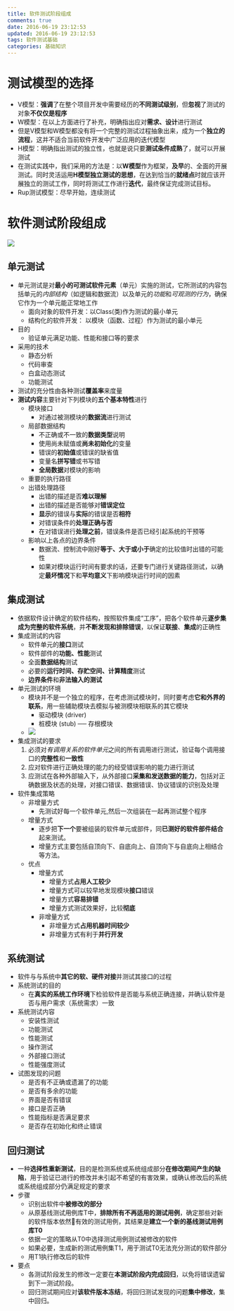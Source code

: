```yaml
---
title: 软件测试阶段组成
comments: true
date: 2016-06-19 23:12:53
updated: 2016-06-19 23:12:53
tags: 软件测试基础
categories: 基础知识
---
```

# 测试模型的选择
- V模型：**强调**了在整个项目开发中需要经历的**不同测试级别**，但**忽视**了测试的对象**不仅仅是程序**
- W模型：在以上方面进行了补充，明确指出应对**需求、设计**进行测试<!--more-->
- 但是V模型和W模型都没有将一个完整的测试过程抽象出来，成为一个**独立的流程**，这并不适合当前软件开发中广泛应用的迭代模型
- H模型：明确指出测试的独立性，也就是说只要**测试条件成熟**了，就可以开展测试
- 在测试实践中，我们采用的方法是：以**W模型**作为框架，**及早**的、全面的开展测试。同时灵活运用**H模型独立测试的思想**，在达到恰当的**就绪点**时就应该开展独立的测试工作，同时将测试工作进行**迭代**，最终保证完成测试目标。
- Rup测试模型：尽早开始，连续测试

# 软件测试阶段组成
![](http://7xqgx7.com1.z0.glb.clouddn.com/ef31f73444191ecc5a1a3d0c8e06de36.png)
## 单元测试
- 单元测试是对**最小的可测试软件元素**（单元）实施的测试，它所测试的内容包括单元的*内部结构*（如逻辑和数据流）以及单元的*功能*和*可观测的行为*，确保它作为一个单元能正常地工作
  - 面向对象的软件开发：以Class(类)作为测试的最小单元
  - 结构化的软件开发： 以模块（函数、过程）作为测试的最小单元
- 目的
  - 验证单元满足功能、性能和接口等的要求
- 采用的技术
  - 静态分析
  - 代码审查
  - 白盒动态测试
  - 功能测试
- 测试的充分性由各种测试**覆盖率**来度量
- **测试内容**主要针对下列模块的**五个基本特性**进行
  - 模块接口
    - 对通过被测模块的**数据流**进行测试
  - 局部数据结构
    - 不正确或不一致的**数据类型**说明
    - 使用尚未赋值或**尚未初始化**的变量
    - 错误的**初始值**或错误的缺省值
    - 变量名**拼写错**或书写错
    - **全局数据**对模块的影响
  - 重要的执行路径
  - 出错处理路径
    - 出错的描述是否**难以理解**
    - 出错的描述是否能够对**错误定位**
    - **显示**的错误与**实际**的错误是否**相符**
    - 对错误条件的**处理正确与否**
    - 在对错误进行**处理之前**，错误条件是否已经引起系统的干预等
  - 影响以上各点的边界条件
    - 数据流、控制流中刚好**等于、大于或小于**确定的比较值时出错的可能性
    - 如果对模块运行时间有要求的话，还要专门进行关键路径测试，以确定**最坏情况**下和**平均意义**下影响模块运行时间的因素

## 集成测试
- 依据软件设计确定的软件结构，按照软件集成“工序”，把各个软件单元**逐步集成为完整的软件系统**，并**不断发现和排除错误**，以保证**联接**、**集成**的正确性
- 集成测试的内容
  - 软件单元的**接口**测试
  - 软件部件的**功能、性能**测试
  - 全面**数据结构**测试
  - 必要的**运行时间、存贮空间、计算精度**测试
  - **边界条件**和**非法输入的测试**
- 单元测试的环境
  - 模块并不是一个独立的程序，在考虑测试模块时，同时要考虑**它和外界的联系**，用一些辅助模块去模拟与被测模块相联系的其它模块
    - 驱动模块 (driver)
    - 桩模块 (stub) ── 存根模块
  - ![](http://7xqgx7.com1.z0.glb.clouddn.com/b1a42f0190c8045faaf795fb121f0043.png)
- 集成测试的要求
  1. 必须对*有调用关系的软件单元*之间的所有调用进行测试，验证每个调用接口的**完整性**和**一致性**
  2. 应对软件进行正确处理的能力的经受错误影响的能力进行测试
  3. 应测试在各种外部输入下，从外部接口**采集和发送数据的能力**，包括对正确数据及状态的处理，对接口错误、数据错误、协议错误的识别及处理
- 软件集成策略
  - 非增量方式
    - 先测试好每一个软件单元,然后一次组装在一起再测试整个程序
  - 增量方式
    - 逐步把**下一个**要被组装的软件单元或部件，同**已测好的软件部件结合**起来测试。
    - 增量方式主要包括自顶向下、自底向上、自顶向下与自底向上相结合等方法。
  - 优点
    - 增量方式
      - 增量方式**占用人工较少**
      - 增量方式可以较早地发现模块**接口**错误
      - 增量方式**容易排错**
      - 增量方式测试效果好，比较**彻底**
    - 非增量方式
      - 非增量方式**占用机器时间较少**
      - 非增量方式有利于**并行开发**

## 系统测试
- 软件与与系统中**其它的软、硬件对接**并测试其接口的过程
- 系统测试的目的
  - 在**真实的系统工作环境**下检验软件是否能与系统正确连接，并确认软件是否与用户需求（系统需求）一致
- 系统测试内容
  - 安装性测试
  - 功能测试
  - 性能测试
  - 操作测试
  - 外部接口测试
  - 性能强度测试
- 试图发现的问题
  - 是否有不正确或遗漏了的功能
  - 是否有多余的功能
  - 界面是否有错误
  - 接口是否正确
  - 性能指标是否满足要求
  - 是否存在初始化和终止错误

## 回归测试
- 一种**选择性重新测试**，目的是检测系统或系统组成部分**在修改期间产生的缺陷**，用于验证已进行的修改并未引起不希望的有害效果，或确认修改后的系统或系统组成部分仍满足规定的要求
- 步骤
  - 识别出软件中**被修改的部分**
  - 从原基线测试用例库T中，**排除所有不再适用的测试用例**，确定那些对新的软件版本依然有效的测试用例，其结果是**建立一个新的基线测试用例库T0**
  - 依据一定的策略从T0中选择测试用例测试被修改的软件
  - 如果必要，生成新的测试用例集T1，用于测试T0无法充分测试的软件部分
  - 用T1执行修改后的软件
- 要点
  - 各测试阶段发生的修改一定要在**本测试阶段内完成回归**，以免将错误遗留到下一测试阶段。
  - 回归测试期间应对**该软件版本冻结**，将回归测试发现的问题**集中修改**，集中回归。

